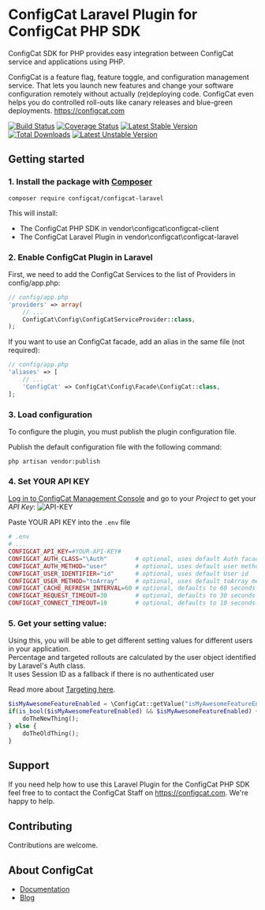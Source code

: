# ConfigCat Laravel Plugin for ConfigCat PHP SDK

ConfigCat SDK for PHP provides easy integration between ConfigCat service and applications using PHP.

ConfigCat is a feature flag, feature toggle, and configuration management service. That lets you launch new features and change your software configuration remotely without actually (re)deploying code. ConfigCat even helps you do controlled roll-outs like canary releases and blue-green deployments.
https://configcat.com

[![Build Status](https://travis-ci.com/configcat/php-sdk.svg?branch=master)](https://travis-ci.com/configcat/php-sdk)
[![Coverage Status](https://img.shields.io/codecov/c/github/ConfigCat/php-sdk.svg)](https://codecov.io/gh/ConfigCat/php-sdk)
[![Latest Stable Version](https://poser.pugx.org/configcat/configcat-laravel/version)](https://packagist.org/packages/configcat/configcat-laravel)
[![Total Downloads](https://poser.pugx.org/configcat/configcat-laravel/downloads)](https://packagist.org/packages/configcat/configcat-laravel)
[![Latest Unstable Version](https://poser.pugx.org/configcat/configcat-laravel/v/unstable)](https://packagist.org/packages/configcat/configcat-laravel)

## Getting started

### 1. Install the package with [Composer](https://getcomposer.org/)
```shell
composer require configcat/configcat-laravel
```

This will install:

* The ConfigCat PHP SDK in vendor\configcat\configcat-client
* The ConfigCat Laravel Plugin in vendor\configcat\configcat-laravel

### 2. Enable ConfigCat Plugin in Laravel
First, we need to add the ConfigCat Services to the list of Providers in config/app.php:

```php
// config/app.php
'providers' => array(
    // ...
    ConfigCat\Config\ConfigCatServiceProvider::class,
);
```

If you want to use an ConfigCat facade, add an alias in the same file (not required):

```php
// config/app.php
'aliases' => [
    // ...
    'ConfigCat' => ConfigCat\Config\Facade\ConfigCat::class,
];
```

### 3. Load configuration
To configure the plugin, you must publish the plugin configuration file.

Publish the default configuration file with the following command:
```shell
php artisan vendor:publish
```

### 4. Set YOUR API KEY
<a href="https://configcat.com/Account/Login" target="_blank">Log in to ConfigCat Management Console</a> and go to your *Project* to get your *API Key*:
![API-KEY](https://raw.githubusercontent.com/ConfigCat/php-sdk/master/media/readme01.png  "API-KEY")

Paste YOUR API KEY into the `.env` file

```php
# .env
# ...
CONFIGCAT_API_KEY=#YOUR-API-KEY#
CONFIGCAT_AUTH_CLASS="\Auth"        # optional, uses default Auth facade
CONFIGCAT_AUTH_METHOD="user"        # optional, uses default user method
CONFIGCAT_USER_IDENTIFIER="id"      # optional, uses default User id
CONFIGCAT_USER_METHOD="toArray"     # optional, uses default toArray method
CONFIGCAT_CACHE_REFRESH_INTERVAL=60 # optional, defaults to 60 seconds
CONFIGCAT_REQUEST_TIMEOUT=30        # optional, defaults to 30 seconds
CONFIGCAT_CONNECT_TIMEOUT=10        # optional, defaults to 10 seconds
```

### 5. Get your setting value:
Using this, you will be able to get different setting values for different users in your application.\
Percentage and targeted rollouts are calculated by the user object identified by Laravel's Auth class.\
It uses Session ID as a fallback if there is no authenticated user

Read more about [Targeting here](https://docs.configcat.com/docs/advanced/targeting/).

```php
$isMyAwesomeFeatureEnabled = \ConfigCat::getValue("isMyAwesomeFeatureEnabled");
if(is_bool($isMyAwesomeFeatureEnabled) && $isMyAwesomeFeatureEnabled) {
    doTheNewThing();
} else {
    doTheOldThing();
}
```

## Support
If you need help how to use this Laravel Plugin for the ConfigCat PHP SDK feel free to to contact the ConfigCat Staff on https://configcat.com. We're happy to help.

## Contributing
Contributions are welcome.

## About ConfigCat
- [Documentation](https://docs.configcat.com)
- [Blog](https://blog.configcat.com)
